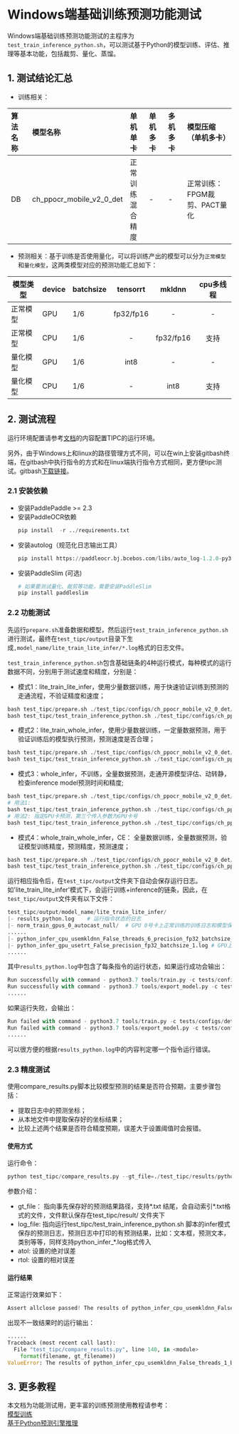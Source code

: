 # Windows端基础训练预测功能测试

Windows端基础训练预测功能测试的主程序为`test_train_inference_python.sh`，可以测试基于Python的模型训练、评估、推理等基本功能，包括裁剪、量化、蒸馏。

## 1. 测试结论汇总

- 训练相关：

| 算法名称 | 模型名称 | 单机单卡 | 单机多卡 | 多机多卡 | 模型压缩（单机多卡） |
|  :----  |   :----  |    :----  |  :----   |  :----   |  :----   |
|  DB  | ch_ppocr_mobile_v2_0_det| 正常训练 <br> 混合精度 | - | - | 正常训练：FPGM裁剪、PACT量化 |


- 预测相关：基于训练是否使用量化，可以将训练产出的模型可以分为`正常模型`和`量化模型`，这两类模型对应的预测功能汇总如下：

| 模型类型 |device | batchsize | tensorrt | mkldnn | cpu多线程 |
|  ----   |  ---- |   ----   |  :----:  |   :----:   |  :----:  |
| 正常模型 | GPU | 1/6 | fp32/fp16 | - | - |
| 正常模型 | CPU | 1/6 | - | fp32/fp16 | 支持 |
| 量化模型 | GPU | 1/6 | int8 | - | - |
| 量化模型 | CPU | 1/6 | - | int8 | 支持 |


## 2. 测试流程

运行环境配置请参考[文档](./install.md)的内容配置TIPC的运行环境。

另外，由于Windows上和linux的路径管理方式不同，可以在win上安装gitbash终端，在gitbash中执行指令的方式和在linux端执行指令方式相同，更方便tipc测试。gitbash[下载链接](https://git-scm.com/download/win)。


### 2.1 安装依赖
- 安装PaddlePaddle >= 2.3
- 安装PaddleOCR依赖
    ```py
    pip install  -r ../requirements.txt
    ```
- 安装autolog（规范化日志输出工具）
    ```py
    pip install https://paddleocr.bj.bcebos.com/libs/auto_log-1.2.0-py3-none-any.whl
    ```
- 安装PaddleSlim (可选)
   ```py
   # 如果要测试量化、裁剪等功能，需要安装PaddleSlim
   pip install paddleslim
   ```


### 2.2 功能测试
先运行`prepare.sh`准备数据和模型，然后运行`test_train_inference_python.sh`进行测试，最终在```test_tipc/output```目录下生成`,model_name/lite_train_lite_infer/*.log`格式的日志文件。


`test_train_inference_python.sh`包含基础链条的4种运行模式，每种模式的运行数据不同，分别用于测试速度和精度，分别是：

- 模式1：lite_train_lite_infer，使用少量数据训练，用于快速验证训练到预测的走通流程，不验证精度和速度；
```py
bash test_tipc/prepare.sh ./test_tipc/configs/ch_ppocr_mobile_v2_0_det/train_windows_gpu_normal_normal_infer_python_windows_cpu_gpu.txt  'lite_train_lite_infer'
bash test_tipc/test_train_inference_python.sh ./test_tipc/configs/ch_ppocr_mobile_v2_0_det/train_windows_gpu_normal_normal_infer_python_windows_cpu_gpu.txt  'lite_train_lite_infer'
```  

- 模式2：lite_train_whole_infer，使用少量数据训练，一定量数据预测，用于验证训练后的模型执行预测，预测速度是否合理；
```py
bash test_tipc/prepare.sh ./test_tipc/configs/ch_ppocr_mobile_v2_0_det/train_windows_gpu_normal_normal_infer_python_windows_cpu_gpu.txt  'lite_train_whole_infer'
bash test_tipc/test_train_inference_python.sh ./test_tipc/configs/ch_ppocr_mobile_v2_0_det/train_windows_gpu_normal_normal_infer_python_windows_cpu_gpu.txt  'lite_train_whole_infer'
```  

- 模式3：whole_infer，不训练，全量数据预测，走通开源模型评估、动转静，检查inference model预测时间和精度;
```py
bash test_tipc/prepare.sh ./test_tipc/configs/ch_ppocr_mobile_v2_0_det/train_windows_gpu_normal_normal_infer_python_windows_cpu_gpu.txt  'whole_infer'
# 用法1:
bash test_tipc/test_train_inference_python.sh ./test_tipc/configs/ch_ppocr_mobile_v2_0_det/train_windows_gpu_normal_normal_infer_python_windows_cpu_gpu.txt  'whole_infer'
# 用法2: 指定GPU卡预测，第三个传入参数为GPU卡号
bash test_tipc/test_train_inference_python.sh ./test_tipc/configs/ch_ppocr_mobile_v2_0_det/train_windows_gpu_normal_normal_infer_python_windows_cpu_gpu.txt  'whole_infer' '1'
```  

- 模式4：whole_train_whole_infer，CE： 全量数据训练，全量数据预测，验证模型训练精度，预测精度，预测速度；
```py
bash test_tipc/prepare.sh ./test_tipc/configs/ch_ppocr_mobile_v2_0_det/train_windows_gpu_normal_normal_infer_python_windows_cpu_gpu.txt  'whole_train_whole_infer'
bash test_tipc/test_train_inference_python.sh ./test_tipc/configs/ch_ppocr_mobile_v2_0_det/train_windows_gpu_normal_normal_infer_python_windows_cpu_gpu.txt  'whole_train_whole_infer'
```  

运行相应指令后，在`test_tipc/output`文件夹下自动会保存运行日志。如'lite_train_lite_infer'模式下，会运行训练+inference的链条，因此，在`test_tipc/output`文件夹有以下文件：
```py
test_tipc/output/model_name/lite_train_lite_infer/
|- results_python.log    # 运行指令状态的日志
|- norm_train_gpus_0_autocast_null/  # GPU 0号卡上正常训练的训练日志和模型保存文件夹
......
|- python_infer_cpu_usemkldnn_False_threads_6_precision_fp32_batchsize_1.log  # CPU上关闭Mkldnn线程数设置为6，测试batch_size=1条件下的fp32精度预测运行日志
|- python_infer_gpu_usetrt_False_precision_fp32_batchsize_1.log # GPU上关闭TensorRT，测试batch_size=1的fp32精度预测日志
......
```

其中`results_python.log`中包含了每条指令的运行状态，如果运行成功会输出：
```py
Run successfully with command - python3.7 tools/train.py -c tests/configs/det_mv3_db.yml -o Global.pretrained_model=./pretrain_models/MobileNetV3_large_x0_5_pretrained Global.use_gpu=True  Global.save_model_dir=./tests/output/norm_train_gpus_0_autocast_null Global.epoch_num=1     Train.loader.batch_size_per_card=2   !
Run successfully with command - python3.7 tools/export_model.py -c tests/configs/det_mv3_db.yml -o  Global.pretrained_model=./tests/output/norm_train_gpus_0_autocast_null/latest Global.save_inference_dir=./tests/output/norm_train_gpus_0_autocast_null!
......
```
如果运行失败，会输出：
```py
Run failed with command - python3.7 tools/train.py -c tests/configs/det_mv3_db.yml -o Global.pretrained_model=./pretrain_models/MobileNetV3_large_x0_5_pretrained Global.use_gpu=True  Global.save_model_dir=./tests/output/norm_train_gpus_0_autocast_null Global.epoch_num=1     Train.loader.batch_size_per_card=2   !
Run failed with command - python3.7 tools/export_model.py -c tests/configs/det_mv3_db.yml -o  Global.pretrained_model=./tests/output/norm_train_gpus_0_autocast_null/latest Global.save_inference_dir=./tests/output/norm_train_gpus_0_autocast_null!
......
```
可以很方便的根据`results_python.log`中的内容判定哪一个指令运行错误。


### 2.3 精度测试

使用compare_results.py脚本比较模型预测的结果是否符合预期，主要步骤包括：
- 提取日志中的预测坐标；
- 从本地文件中提取保存好的坐标结果；
- 比较上述两个结果是否符合精度预期，误差大于设置阈值时会报错。

#### 使用方式
运行命令：
```py
python test_tipc/compare_results.py --gt_file=./test_tipc/results/python_*.txt  --log_file=./test_tipc/output/python_*.log --atol=1e-3 --rtol=1e-3
```

参数介绍：  
- gt_file： 指向事先保存好的预测结果路径，支持*.txt 结尾，会自动索引*.txt格式的文件，文件默认保存在test_tipc/result/ 文件夹下
- log_file: 指向运行test_tipc/test_train_inference_python.sh 脚本的infer模式保存的预测日志，预测日志中打印的有预测结果，比如：文本框，预测文本，类别等等，同样支持python_infer_*.log格式传入
- atol: 设置的绝对误差
- rtol: 设置的相对误差

#### 运行结果

正常运行效果如下：
```py
Assert allclose passed! The results of python_infer_cpu_usemkldnn_False_threads_1_batchsize_1.log and ./test_tipc/results/python_ppocr_det_mobile_results_fp32.txt are consistent!
```

出现不一致结果时的运行输出：
```py
......
Traceback (most recent call last):
  File "test_tipc/compare_results.py", line 140, in <module>
    format(filename, gt_filename))
ValueError: The results of python_infer_cpu_usemkldnn_False_threads_1_batchsize_1.log and the results of ./test_tipc/results/python_ppocr_det_mobile_results_fp32.txt are inconsistent!
```


## 3. 更多教程
本文档为功能测试用，更丰富的训练预测使用教程请参考：  
[模型训练](https://github.com/PaddlePaddle/PaddleOCR/blob/dygraph/doc/doc_ch/training.md)  
[基于Python预测引擎推理](https://github.com/PaddlePaddle/PaddleOCR/blob/dygraph/doc/doc_ch/inference_ppocr.md)
